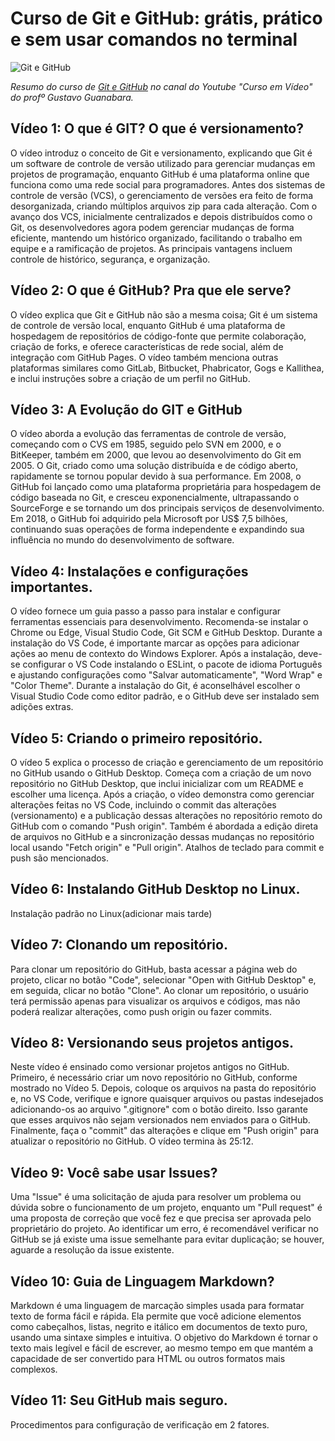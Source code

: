 # Curso de Git e GitHub: grátis, prático e sem usar comandos no terminal

![Git e GitHub](https://hermes.dio.me/articles/cover/d65f5e16-e122-4bb4-ae10-fee600025066.png)

_Resumo do curso de [Git e GitHub](https://www.youtube.com/watch?v=xEKo29OWILE&list=PLHz_AreHm4dm7ZULPAmadvNhH6vk9oNZA) no canal do Youtube "Curso em Vídeo" do profº Gustavo Guanabara._

## Vídeo 1: O que é GIT? O que é versionamento?

O vídeo introduz o conceito de Git e versionamento, explicando que Git é um software de controle de versão utilizado para gerenciar mudanças em projetos de programação, enquanto GitHub é uma plataforma online que funciona como uma rede social para programadores. Antes dos sistemas de controle de versão (VCS), o gerenciamento de versões era feito de forma desorganizada, criando múltiplos arquivos zip para cada alteração. Com o avanço dos VCS, inicialmente centralizados e depois distribuídos como o Git, os desenvolvedores agora podem gerenciar mudanças de forma eficiente, mantendo um histórico organizado, facilitando o trabalho em equipe e a ramificação de projetos. As principais vantagens incluem controle de histórico, segurança, e organização.

## Vídeo 2: O que é GitHub? Pra que ele serve?

O vídeo explica que Git e GitHub não são a mesma coisa; Git é um sistema de controle de versão local, enquanto GitHub é uma plataforma de hospedagem de repositórios de código-fonte que permite colaboração, criação de forks, e oferece características de rede social, além de integração com GitHub Pages. O vídeo também menciona outras plataformas similares como GitLab, Bitbucket, Phabricator, Gogs e Kallithea, e inclui instruções sobre a criação de um perfil no GitHub.

## Vídeo 3: A Evolução do GIT e GitHub

O vídeo aborda a evolução das ferramentas de controle de versão, começando com o CVS em 1985, seguido pelo SVN em 2000, e o BitKeeper, também em 2000, que levou ao desenvolvimento do Git em 2005. O Git, criado como uma solução distribuída e de código aberto, rapidamente se tornou popular devido à sua performance. Em 2008, o GitHub foi lançado como uma plataforma proprietária para hospedagem de código baseada no Git, e cresceu exponencialmente, ultrapassando o SourceForge e se tornando um dos principais serviços de desenvolvimento. Em 2018, o GitHub foi adquirido pela Microsoft por US$ 7,5 bilhões, continuando suas operações de forma independente e expandindo sua influência no mundo do desenvolvimento de software.

## Vídeo 4: Instalações e configurações importantes.

O vídeo fornece um guia passo a passo para instalar e configurar ferramentas essenciais para desenvolvimento. Recomenda-se instalar o Chrome ou Edge, Visual Studio Code, Git SCM e GitHub Desktop. Durante a instalação do VS Code, é importante marcar as opções para adicionar ações ao menu de contexto do Windows Explorer. Após a instalação, deve-se configurar o VS Code instalando o ESLint, o pacote de idioma Português e ajustando configurações como "Salvar automaticamente", "Word Wrap" e "Color Theme". Durante a instalação do Git, é aconselhável escolher o Visual Studio Code como editor padrão, e o GitHub deve ser instalado sem adições extras.

## Vídeo 5: Criando o primeiro repositório.

O vídeo 5 explica o processo de criação e gerenciamento de um repositório no GitHub usando o GitHub Desktop. Começa com a criação de um novo repositório no GitHub Desktop, que inclui inicializar com um README e escolher uma licença. Após a criação, o vídeo demonstra como gerenciar alterações feitas no VS Code, incluindo o commit das alterações (versionamento) e a publicação dessas alterações no repositório remoto do GitHub com o comando "Push origin". Também é abordada a edição direta de arquivos no GitHub e a sincronização dessas mudanças no repositório local usando "Fetch origin" e "Pull origin". Atalhos de teclado para commit e push são mencionados.

## Vídeo 6: Instalando GitHub Desktop no Linux.

Instalação padrão no Linux(adicionar mais tarde)

## Vídeo 7: Clonando um repositório.
  
Para clonar um repositório do GitHub, basta acessar a página web do projeto, clicar no botão "Code", selecionar "Open with GitHub Desktop" e, em seguida, clicar no botão "Clone". Ao clonar um repositório, o usuário terá permissão apenas para visualizar os arquivos e códigos, mas não poderá realizar alterações, como push origin ou fazer commits.

## Vídeo 8: Versionando seus projetos antigos.

Neste vídeo é ensinado como versionar projetos antigos no GitHub. Primeiro, é necessário criar um novo repositório no GitHub, conforme mostrado no Vídeo 5. Depois, coloque os arquivos na pasta do repositório e, no VS Code, verifique e ignore quaisquer arquivos ou pastas indesejados adicionando-os ao arquivo ".gitignore" com o botão direito. Isso garante que esses arquivos não sejam versionados nem enviados para o GitHub. Finalmente, faça o "commit" das alterações e clique em "Push origin" para atualizar o repositório no GitHub. O vídeo termina às 25:12.

## Vídeo 9: Você sabe usar Issues?

 Uma "Issue" é uma solicitação de ajuda para resolver um problema ou dúvida sobre o funcionamento de um projeto, enquanto um "Pull request" é uma proposta de correção que você fez e que precisa ser aprovada pelo proprietário do projeto. Ao identificar um erro, é recomendável verificar no GitHub se já existe uma issue semelhante para evitar duplicação; se houver, aguarde a resolução da issue existente.

## Vídeo 10: Guia de Linguagem Markdown?

Markdown é uma linguagem de marcação simples usada para formatar texto de forma fácil e rápida. Ela permite que você adicione elementos como cabeçalhos, listas, negrito e itálico em documentos de texto puro, usando uma sintaxe simples e intuitiva. O objetivo do Markdown é tornar o texto mais legível e fácil de escrever, ao mesmo tempo em que mantém a capacidade de ser convertido para HTML ou outros formatos mais complexos.

## Vídeo 11: Seu GitHub mais seguro.

Procedimentos para configuração de verificação em 2 fatores.

